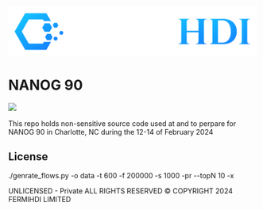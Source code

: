 <p align="left">
  <img src="https://github.com/FermiHDI/images/blob/main/logos/FermiHDI%20Logo%20Hz%20-%20Dark.png?raw=true" width="500" alt="logo"/> 
</p>

# NANOG 90
<img src="https://nanog.org/static/svg/logos/nanog_logo_white_text.svg" width="200">

This repo holds non-sensitive source code used at and to perpare for NANOG 90 in Charlotte, NC during the 12-14 of February 2024

## License

./genrate_flows.py -o data -t 600 -f 200000 -s 1000  -pr --topN 10 -x

UNLICENSED - Private
ALL RIGHTS RESERVED
© COPYRIGHT 2024 FERMIHDI LIMITED